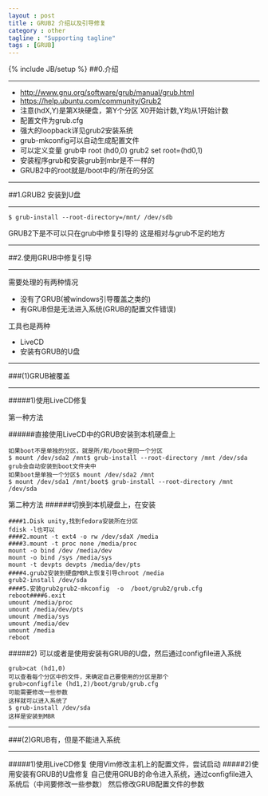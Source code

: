 ```yaml
---
layout : post
title : GRUB2 介绍以及引导修复
category : other
tagline : "Supporting tagline"
tags : [GRUB]
---
```

{% include JB/setup %}
##0.介绍
***
* http://www.gnu.org/software/grub/manual/grub.html
* https://help.ubuntu.com/community/Grub2
* 注意(hdX,Y)是第X块硬盘，第Y个分区 X0开始计数,Y均从1开始计数 
* 配置文件为grub.cfg
* 强大的loopback详见grub2安装系统
* grub-mkconfig可以自动生成配置文件
* 可以定义变量 grub中 root (hd0,0) grub2 set root=(hd0,1)
* 安装程序grub和安装grub到mbr是不一样的
* GRUB2中的root就是/boot中的/所在的分区
***
##1.GRUB2 安装到U盘
***
```
$ grub-install --root-directory=/mnt/ /dev/sdb
```
GRUB2下是不可以只在grub中修复引导的 这是相对与grub不足的地方

***
##2.使用GRUB中修复引导
***

需要处理的有两种情况

* 没有了GRUB(被windows引导覆盖之类的)
* 有GRUB但是无法进入系统(GRUB的配置文件错误)

工具也是两种

* LiveCD
* 安装有GRUB的U盘

*** 
###(1)GRUB被覆盖
***
#####1)使用LiveCD修复

第一种方法

######直接使用LiveCD中的GRUB安装到本机硬盘上
```
如果boot不是单独的分区，就是所/和/boot是同一个分区
$ mount /dev/sda2 /mnt$ grub-install --root-directory /mnt /dev/sda
grub会自动安装到boot文件夹中
如果boot是单独一个分区$ mount /dev/sda2 /mnt
$ mount /dev/sda1 /mnt/boot$ grub-install --root-directory /mnt /dev/sda
```

第二种方法
######切换到本机硬盘上，在安装
```
####1.Disk unity,找到fedora安装所在分区
fdisk -l也可以
####2.mount -t ext4 -o rw /dev/sdaX /media
####3.mount -t proc none /media/proc
mount -o bind /dev /media/dev
mount -o bind /sys /media/sys
mount -t devpts devpts /media/dev/pts
####4.grub2安装到硬盘MBR上恢复引导chroot /media
grub2-install /dev/sda
####5.安装grub2grub2-mkconfig  -o  /boot/grub2/grub.cfg
reboot####6.exit
umount /media/proc
umount /media/dev/pts
umount /media/sys
umount /media/dev
umount /media
reboot
```

#####2) 可以或者是使用安装有GRUB的U盘，然后通过configfile进入系统
 ```
grub>cat (hd1,0)
可以查看每个分区中的文件，来确定自己要使用的分区是那个
grub>configfile (hd1,2)/boot/grub/grub.cfg
可能需要修改一些参数
这样就可以进入系统了
$ grub-install /dev/sda
这样是安装到MBR
```
****
###(2)GRUB有，但是不能进入系统
****
#####1)使用LiveCD修复
使用Vim修改主机上的配置文件，尝试启动
#####2)使用安装有GRUB的U盘修复
自己使用GRUB的命令进入系统，通过configfile进入系统后（中间要修改一些参数）
然后修改GRUB配置文件的参数

